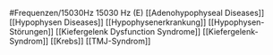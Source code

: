 #Frequenzen/15030Hz
15030 Hz (E)
[[Adenohypophyseal Diseases]]
[[Hypophysen Diseases]]
[[Hypophysenerkrankung]]
[[Hypophysen-Störungen]]
[[Kiefergelenk Dysfunction Syndrome]]
[[Kiefergelenk-Syndrom]]
[[Krebs]]
[[TMJ-Syndrom]]